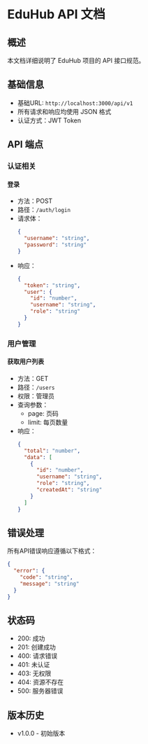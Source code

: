 # EduHub API 文档

## 概述
本文档详细说明了 EduHub 项目的 API 接口规范。

## 基础信息
- 基础URL: `http://localhost:3000/api/v1`
- 所有请求和响应均使用 JSON 格式
- 认证方式：JWT Token

## API 端点

### 认证相关
#### 登录
- 方法：POST
- 路径：`/auth/login`
- 请求体：
  ```json
  {
    "username": "string",
    "password": "string"
  }
  ```
- 响应：
  ```json
  {
    "token": "string",
    "user": {
      "id": "number",
      "username": "string",
      "role": "string"
    }
  }
  ```

### 用户管理
#### 获取用户列表
- 方法：GET
- 路径：`/users`
- 权限：管理员
- 查询参数：
  - page: 页码
  - limit: 每页数量
- 响应：
  ```json
  {
    "total": "number",
    "data": [
      {
        "id": "number",
        "username": "string",
        "role": "string",
        "createdAt": "string"
      }
    ]
  }
  ```

## 错误处理
所有API错误响应遵循以下格式：
```json
{
  "error": {
    "code": "string",
    "message": "string"
  }
}
```

## 状态码
- 200: 成功
- 201: 创建成功
- 400: 请求错误
- 401: 未认证
- 403: 无权限
- 404: 资源不存在
- 500: 服务器错误

## 版本历史
- v1.0.0 - 初始版本
